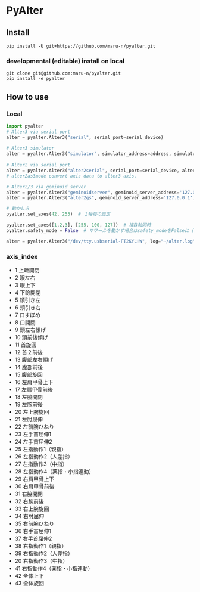 # PyAlter

## Install ##

```terminal
pip install -U git+https://github.com/maru-n/pyalter.git
```

### developmental (editable) install on local ###
```terminal
git clone git@github.com:maru-n/pyalter.git
pip install -e pyalter
```


## How to use

### Local

```python
import pyalter
# Alter3 via serial port
alter = pyalter.Alter3("serial", serial_port=serial_device)
                            
# Alter3 simulator
alter = pyalter.Alter3("simulator", simulator_address=address, simulator_port=port)
                                        
# Alter2 via serial port
alter = pyalter.Alter3("alter2serial", serial_port=serial_device, alter2as3mode=False)
# alter2as3mode convert axis data to alter3 axis.

# Alter2/3 via geminoid server  
alter = pyalter.Alter3("geminoidserver", geminoid_server_address='127.0.0.1', geminoid_server_port=11000)
alter = pyalter.Alter3("alter2gs", geminoid_server_address='127.0.0.1', geminoid_server_port=11000)  

# 動かし方
pyalter.set_axes(42, 255)  # １軸毎の設定

pyalter.set_axes([1,2,3], [255, 100, 127])  # 複数軸同時
pyalter.safety_mode = False  # マワールを動かす場合はsafety_modeをFalseに (気を付けて！）

alter = pyalter.Alter3("/dev/tty.usbserial-FT2KYLHW", log="~/alter.log")  # ログをとる
```

### axis_index
- 1 上瞼開閉
- 2 眼左右
- 3	眼上下
- 4	下瞼開閉
- 5	頬引き左
- 6	頬引き右
- 7	口すぼめ
- 8	口開閉
- 9	頭左右傾げ
- 10	頭前後傾げ
- 11 首旋回
- 12 首２前後
- 13 腹部左右傾げ
- 14 腹部前後
- 15 腹部旋回
- 16 左肩甲骨上下
- 17 左肩甲骨前後
- 18 左脇開閉
- 19 左腕前後
- 20 左上腕旋回
- 21 左肘屈伸
- 22 左前腕ひねり
- 23 左手首屈伸1
- 24 左手首屈伸2
- 25 左指動作1（親指）
- 26 左指動作2（人差指）
- 27 左指動作3（中指）
- 28 左指動作4（薬指・小指連動）
- 29 右肩甲骨上下
- 30 右肩甲骨前後
- 31 右脇開閉
- 32 右腕前後
- 33 右上腕旋回
- 34 右肘屈伸
- 35 右前腕ひねり
- 36 右手首屈伸1
- 37 右手首屈伸2
- 38 右指動作1（親指）
- 39 右指動作2（人差指）
- 20 右指動作3（中指）
- 41 右指動作4（薬指・小指連動）
- 42 全体上下
- 43 全体旋回

